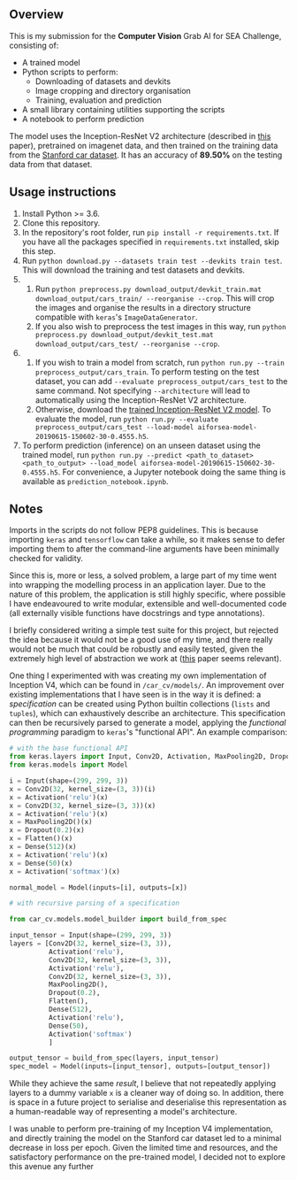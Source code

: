 ## Overview

This is my submission for the **Computer Vision** Grab AI for SEA Challenge, consisting of:

* A trained model
* Python scripts to perform:
	* Downloading of datasets and devkits
	* Image cropping and directory organisation	
	* Training, evaluation and prediction
* A small library containing utilities supporting the scripts
* A notebook to perform prediction

The model uses the Inception-ResNet V2 architecture (described in [this](http://arxiv.org/abs/1602.07261) paper), pretrained on imagenet data, and then trained on the training data from the [Stanford car dataset](https://ai.stanford.edu/~jkrause/cars/car_dataset.html). It has an accuracy of **89.50%** on the testing data from that dataset.

## Usage instructions

1. Install Python >= 3.6.
2. Clone this repository.
3. In the repository's root folder, run `pip install -r requirements.txt`. If you have all the packages specified in `requirements.txt` installed, skip this step.
4. Run `python download.py --datasets train test --devkits train test`. This will download the training and test datasets and devkits.
5. 
    1. Run `python preprocess.py download_output/devkit_train.mat download_output/cars_train/ --reorganise --crop`. This will crop the images and organise the results in a directory structure compatible with `keras`'s `ImageDataGenerator`.
    2. If you also wish to preprocess the test images in this way, run `python preprocess.py download_output/devkit_test.mat download_output/cars_test/ --reorganise --crop`.
6.  
    1. If you wish to train a model from scratch, run `python run.py --train preprocess_output/cars_train`. To perform testing on the test dataset, you can add `--evaluate preprocess_output/cars_test` to the same command. Not specifying `--architecture` will lead to automatically using the Inception-ResNet V2 architecture.
    2. Otherwise, download the [trained Inception-ResNet V2 model](https://github.com/marcuslimdw/aiforsea-2019/releases/download/v1.0/aiforsea-model-20190615-150602-30-0.4555.h5). To evaluate the model, run `python run.py --evaluate preprocess_output/cars_test --load-model aiforsea-model-20190615-150602-30-0.4555.h5`.
7. To perform prediction (inference) on an unseen dataset using the trained model, run `python run.py --predict <path_to_dataset> <path_to_output> --load_model aiforsea-model-20190615-150602-30-0.4555.h5`. For convenience, a Jupyter notebook doing the same thing is available as `prediction_notebook.ipynb`.

## Notes

Imports in the scripts do not follow PEP8 guidelines. This is because importing `keras` and `tensorflow` can take a while, so it makes sense to defer importing them to after the command-line arguments have been minimally checked for validity.

Since this is, more or less, a solved problem, a large part of my time went into wrapping the modelling process in an application layer. Due to the nature of this problem, the application is still highly specific, where possible I have endeavoured to write modular, extensible and well-documented code (all externally visible functions have docstrings and type annotations).

I briefly considered writing a simple test suite for this project, but rejected the idea because it would not be a good use of my time, and there really would not be much that could be robustly and easily tested, given the extremely high level of abstraction we work at ([this](https://ai.google/research/pubs/pub43146) paper seems relevant).

One thing I experimented with was creating my own implementation of Inception V4, which can be found in `/car_cv/models/`. An improvement over existing implementations that I have seen is in the way it is defined: a *specification* can be created using Python builtin collections (`lists` and `tuples`), which can exhaustively describe an architecture. This specification can then be recursively parsed to generate a model, applying the *functional programming* paradigm to `keras`'s "functional API". An example comparison:

```python
# with the base functional API
from keras.layers import Input, Conv2D, Activation, MaxPooling2D, Dropout, Flatten, Dense
from keras.models import Model

i = Input(shape=(299, 299, 3))
x = Conv2D(32, kernel_size=(3, 3))(i)
x = Activation('relu')(x)
x = Conv2D(32, kernel_size=(3, 3))(x)
x = Activation('relu')(x)
x = MaxPooling2D()(x)
x = Dropout(0.2)(x)
x = Flatten()(x)
x = Dense(512)(x)
x = Activation('relu')(x)
x = Dense(50)(x)
x = Activation('softmax')(x)

normal_model = Model(inputs=[i], outputs=[x])

# with recursive parsing of a specification

from car_cv.models.model_builder import build_from_spec

input_tensor = Input(shape=(299, 299, 3))
layers = [Conv2D(32, kernel_size=(3, 3)),
          Activation('relu'),
          Conv2D(32, kernel_size=(3, 3)),
          Activation('relu'),
          Conv2D(32, kernel_size=(3, 3)),
          MaxPooling2D(),
          Dropout(0.2),
          Flatten(),
          Dense(512),
          Activation('relu'),
          Dense(50),
          Activation('softmax')
          ]

output_tensor = build_from_spec(layers, input_tensor)
spec_model = Model(inputs=[input_tensor], outputs=[output_tensor])
```

While they achieve the same *result*, I believe that not repeatedly applying layers to a dummy variable `x` is a cleaner way of doing so. In addition, there is space in a future project to serialise and deserialise this representation as a human-readable way of representing a model's architecture.

I was unable to perform pre-training of my Inception V4 implementation, and directly training the model on the Stanford car dataset led to a minimal decrease in loss per epoch. Given the limited time and resources, and the satisfactory performance on the pre-trained model, I decided not to explore this avenue any further
